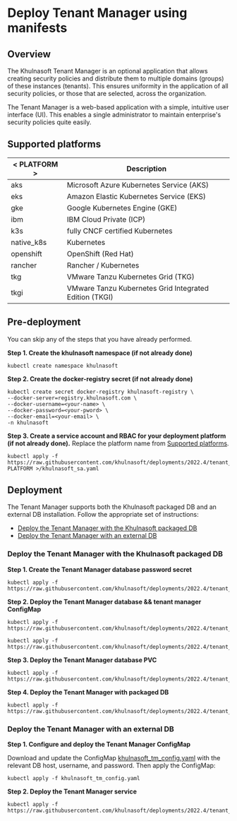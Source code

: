 # Deploy Tenant Manager using manifests

## Overview

The Khulnasoft Tenant Manager is an optional application that allows creating security policies and distribute them to multiple domains (groups) of these instances (tenants). This ensures uniformity in the application of all security policies, or those that are selected, across the organization. 

The Tenant Manager is a web-based application with a simple, intuitive user interface (UI). This enables a single administrator to maintain enterprise's security policies quite easily.

## Supported platforms
| < PLATFORM >              | Description                                                  |
| ---------------------- | ------------------------------------------------------------ |
| aks | Microsoft Azure Kubernetes Service (AKS)    |
| eks | Amazon Elastic Kubernetes Service (EKS) |
| gke | Google Kubernetes Engine (GKE) |
| ibm | IBM Cloud Private (ICP) |
| k3s | fully CNCF certified Kubernetes |
| native_k8s | Kubernetes |
| openshift | OpenShift (Red Hat) |
| rancher | Rancher / Kubernetes |
| tkg | VMware Tanzu Kubernetes Grid (TKG) |
| tkgi | VMware Tanzu Kubernetes Grid Integrated Edition (TKGI) |

## Pre-deployment

You can skip any of the steps that you have already performed.

**Step 1. Create the khulnasoft namespace (if not already done)**
   
```SHELL
kubectl create namespace khulnasoft
```

**Step 2. Create the docker-registry secret (if not already done)**

```SHELL
kubectl create secret docker-registry khulnasoft-registry \
--docker-server=registry.khulnasoft.com \
--docker-username=<your-name> \
--docker-password=<your-pword> \
--docker-email=<your-email> \
-n khulnasoft
```

**Step 3. Create a service account and RBAC for your deployment platform (if not already done).** Replace the platform name from [Supported platforms](#supported-platforms).

```SHELL
kubectl apply -f https://raw.githubusercontent.com/khulnasoft/deployments/2022.4/tenant_manager/kubernetes_and_openshift/manifests/002_tm_RBAC/< PLATFORM >/khulnasoft_sa.yaml
```

## Deployment

The Tenant Manager supports both the Khulnasoft packaged DB and an external DB installation. Follow the appropriate set of instructions:
   - [Deploy the Tenant Manager with the Khulnasoft packaged DB](#Deploy-the-Tenant-Manager-with-the-Khulnasoft-packaged-DB)
   - [Deploy the Tenant Manager with an external DB](#Deploy-the-Tenant-Manager-with-an-external-DB)

### Deploy the Tenant Manager with the Khulnasoft packaged DB 

**Step 1. Create the Tenant Manager database password secret**

   ```shell
   kubectl apply -f https://raw.githubusercontent.com/khulnasoft/deployments/2022.4/tenant_manager/kubernetes_and_openshift/manifests/003_tm_secrets/khulnasoft_tm_secret.yaml
   ```

**Step 2. Deploy the Tenant Manager database && tenant manager ConfigMap**

   ```shell
   kubectl apply -f https://raw.githubusercontent.com/khulnasoft/deployments/2022.4/tenant_manager/kubernetes_and_openshift/manifests/004_tm_configMaps/khulnasoft_tm_db.yaml
   ```
   ```shell
   kubectl apply -f https://raw.githubusercontent.com/khulnasoft/deployments/2022.4/tenant_manager/kubernetes_and_openshift/manifests/004_tm_configMaps/khulnasoft_tm_config.yaml
   ```
   
**Step 3. Deploy the Tenant Manager database PVC**

   ```shell
   kubectl apply -f https://raw.githubusercontent.com/khulnasoft/deployments/2022.4/tenant_manager/kubernetes_and_openshift/manifests/005_tm_storage/khulnasoft_tm_db_pvc.yaml
   ```   
   
**Step 4. Deploy the Tenant Manager with packaged DB**
   
   ```shell
   kubectl apply -f https://raw.githubusercontent.com/khulnasoft/deployments/2022.4/tenant_manager/kubernetes_and_openshift/manifests/006_tm_deployment/khulnasoft_tm_deployment_packaged_db.yaml
   ```

### Deploy the Tenant Manager with an external DB 

**Step 1. Configure and deploy the Tenant Manager ConfigMap**

Download and update the ConfigMap [khulnasoft_tm_config.yaml](./004_tm_configMaps/khulnasoft_tm_config.yaml) with the relevant DB host, username, and password.
Then apply the ConfigMap:

   ```shell
   kubectl apply -f khulnasoft_tm_config.yaml
   ```
   
**Step 2. Deploy the Tenant Manager service**
   
   ```shell
   kubectl apply -f https://raw.githubusercontent.com/khulnasoft/deployments/2022.4/tenant_manager/kubernetes_and_openshift/manifests/006_tm_deployment/khulnasoft_tm_deployment_managed_db.yaml.yaml
   ```
